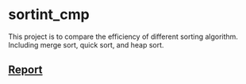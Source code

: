 # sortint_cmp
This project is to compare the efficiency of different sorting algorithm. 
Including merge sort, quick sort, and heap sort. 

## [Report](https://curse-comic-5c0.notion.site/Sorting-compare-e6ec1315eb9b4746a73db910848e47cc)
